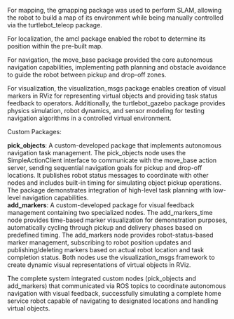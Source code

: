 For mapping, the gmapping package was used to perform SLAM, allowing the robot to build a map of its environment while being manually controlled via the turtlebot_teleop package. 

For localization, the amcl package enabled the robot to determine its position within the pre-built map.

For navigation, the move_base package provided the core autonomous navigation capabilities, implementing path planning and obstacle avoidance to guide the robot between pickup and drop-off zones. 

For visualization, the visualization_msgs package enables creation of visual markers in RViz for representing virtual objects and providing task status feedback to operators.
Additionally, the turtlebot_gazebo package provides physics simulation, robot dynamics, and sensor modeling for testing navigation algorithms in a controlled virtual environment.

Custom Packages:

**pick_objects**: A custom-developed package that implements autonomous navigation task management. The pick_objects node uses the SimpleActionClient interface to communicate with the move_base action server, sending sequential navigation goals for pickup and drop-off locations. It publishes robot status messages to coordinate with other nodes and includes built-in timing for simulating object pickup operations. The package demonstrates integration of high-level task planning with low-level navigation capabilities.
<br>
**add_markers**: A custom-developed package for visual feedback management containing two specialized nodes. The add_markers_time node provides time-based marker visualization for demonstration purposes, automatically cycling through pickup and delivery phases based on predefined timing. The add_markers node provides robot-status-based marker management, subscribing to robot position updates and publishing/deleting markers based on actual robot location and task completion status. Both nodes use the visualization_msgs framework to create dynamic visual representations of virtual objects in RViz.

The complete system integrated custom nodes (pick_objects and add_markers) that communicated via ROS topics to coordinate autonomous navigation with visual feedback, successfully simulating a complete home service robot capable of navigating to designated locations and handling virtual objects.
